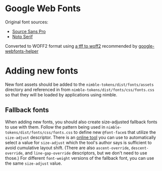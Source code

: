 # Google Web Fonts

Original font sources:

* [Source Sans Pro](https://fonts.google.com/specimen/Source+Sans+Pro)
* [Noto Serif](https://fonts.google.com/noto/specimen/Noto+Serif)

Converted to WOFF2 format using [a tff to woff2](https://everythingfonts.com/ttf-to-woff2) recommended by [google-webfonts-helper](https://github.com/majodev/google-webfonts-helper)

# Adding new fonts

New font assets should be added to the `nimble-tokens/dist/fonts/assets` directory and referenced in from `nimble-tokens/dist/fonts/css/fonts.css` so that they will be loaded by applications using nimble.

## Fallback fonts

When adding new fonts, you should also create size-adjusted fallback fonts to use with them. Follow the pattern being used in `nimble-tokens/dist/fonts/css/fonts.css` to define new `@font-face`s that utilize the `size-adjust` descriptor. There is an [online tool](https://www.industrialempathy.com/perfect-ish-font-fallback/) you can use to automatically select a value for `size-adjust` which the tool's author says is sufficient to avoid cumulative layout shift. (There are also `ascent-override`, `descent-override`, and `line-gap-override` descriptors, but we don't need to use those.) For different `font-weight` versions of the fallback font, you can use the same `size-adjust` value.

